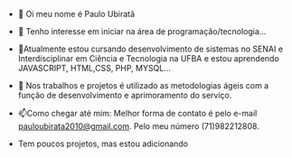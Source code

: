 - 👋 Oi meu nome é Paulo Ubiratã
- 👀 Tenho interesse em iniciar na área de programação/tecnologia...
- 🌱Atualmente estou cursando desenvolvimento de sistemas no SENAI e Interdisciplinar em Ciência e Tecnologia na UFBA e estou aprendendo JAVASCRIPT, HTML,CSS, PHP, MYSQL...
- 💞️ Nos trabalhos e projetos é utilizado as metodologias ágeis com a função de desenvolvimento e aprimoramento do serviço.
- 📫Como chegar até mim: Melhor forma de contato é pelo e-mail pauloubirata2010@gmail.com. Pelo meu número (71)982212808.

- Tem poucos projetos, mas estou adicionando 

<!---
PauloUbirata/PauloUbirata is a ✨ special ✨ repository because its `README.md` (this file) appears on your GitHub profile.
You can click the Preview link to take a look at your changes.
--->
